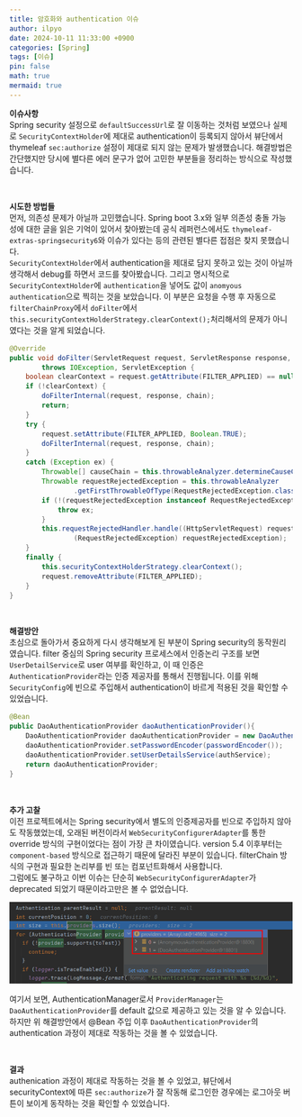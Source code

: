 ```yaml
---
title: 암호화와 authentication 이슈
author: ilpyo
date: 2024-10-11 11:33:00 +0900
categories: [Spring]
tags: [이슈]
pin: false
math: true
mermaid: true
---
```


**이슈사항**  
Spring security 설정으로 ```defaultSuccessUrl```로 잘 이동하는 것처럼 보였으나 실제로 ```SecurityContextHolder```에 제대로 authentication이 등록되지 않아서 뷰단에서 thymeleaf ```sec:authorize``` 설정이 제대로 되지 않는 문제가 발생했습니다. 해결방법은 간단했지만 당시에 별다른 에러 문구가 없어 고민한 부분들을 정리하는 방식으로 작성했습니다.

<br>

**시도한 방법들**  
먼저, 의존성 문제가 아닐까 고민했습니다. Spring boot 3.x와 일부 의존성 충돌 가능성에 대한 글을 읽은 기억이 있어서 찾아봤는데 공식 레퍼런스에서도 ```thymeleaf-extras-springsecurity6```와 이슈가 있다는 등의 관련된 별다른 접점은 찾지 못했습니다.  
```SecurityContextHolder```에서 authentication을 제대로 담지 못하고 있는 것이 아닐까 생각해서 debug를 하면서 코드를 찾아봤습니다. 그리고 명시적으로 ```SecurityContextHolder```에 ```authentication```을 넣어도 값이 ```anomyous authentication```으로 찍히는 것을 보았습니다. 이 부분은 요청을 수행 후 자동으로 ```filterChainProxy```에서 ```doFilter```에서 ```this.securityContextHolderStrategy.clearContext();```처리해서의 문제가 아니였다는 것을 알게 되었습니다.
```java
@Override
public void doFilter(ServletRequest request, ServletResponse response, FilterChain chain)
        throws IOException, ServletException {
    boolean clearContext = request.getAttribute(FILTER_APPLIED) == null;
    if (!clearContext) {
        doFilterInternal(request, response, chain);
        return;
    }
    try {
        request.setAttribute(FILTER_APPLIED, Boolean.TRUE);
        doFilterInternal(request, response, chain);
    }
    catch (Exception ex) {
        Throwable[] causeChain = this.throwableAnalyzer.determineCauseChain(ex);
        Throwable requestRejectedException = this.throwableAnalyzer
                .getFirstThrowableOfType(RequestRejectedException.class, causeChain);
        if (!(requestRejectedException instanceof RequestRejectedException)) {
            throw ex;
        }
        this.requestRejectedHandler.handle((HttpServletRequest) request, (HttpServletResponse) response,
                (RequestRejectedException) requestRejectedException);
    }
    finally {
        this.securityContextHolderStrategy.clearContext();
        request.removeAttribute(FILTER_APPLIED);
    }
}
```  

<br>

**해결방안**  
초심으로 돌아가서 중요하게 다시 생각해보게 된 부분이 Spring security의 동작원리였습니다. filter 중심의 Spring security 프로세스에서 인증논리 구조를 보면 ```UserDetailService```로 user 여부를 확인하고, 이 때 인증은 ```AuthenticationProvider```라는 인증 제공자를 통해서 진행됩니다.
이를 위해 ```SecurityConfig```에 빈으로 주입해서 authentication이 바르게 적용된 것을 확인할 수 있었습니다.
```java
@Bean
public DaoAuthenticationProvider daoAuthenticationProvider(){
    DaoAuthenticationProvider daoAuthenticationProvider = new DaoAuthenticationProvider();
    daoAuthenticationProvider.setPasswordEncoder(passwordEncoder());
    daoAuthenticationProvider.setUserDetailsService(authService);
    return daoAuthenticationProvider;
}
```

<br>

**추가 고찰**  
이전 프로젝트에서는 Spring security에서 별도의 인증제공자를 빈으로 주입하지 않아도 작동했었는데, 오래된 버전이라서 ```WebSecurityConfigurerAdapter```를 통한 override 방식의 구현이었다는 점이 가장 큰 차이였습니다.
version 5.4 이후부터는 ```component-based``` 방식으로 접근하기 때문에 달라진 부분이 있습니다. filterChain 방식의 구현과 필요한 논리부를 빈 또는 컴포넌트화해서 사용합니다.  
그럼에도 불구하고 이번 이슈는 단순히 ```WebSecurityConfigurerAdapter```가 deprecated 되었기 때문이라고만은 볼 수 없었습니다.

![20230706_194429.png](/assets/post_images/issue/20230706_194429.png)

여기서 보면, AuthenticationManager로서 ```ProviderManager```는 ```DaoAuthenticationProvider```를 default 값으로 제공하고 있는 것을 알 수 있습니다. 하지만 위 해결방안에서 @Bean 주입 이후 ```DaoAuthenticationProvider```의 authentication 과정이 제대로 작동하는 것을 볼 수 있었습니다.

<br>

**결과**  
authenication 과정이 제대로 작동하는 것을 볼 수 있었고, 뷰단에서 securityContext에 따른 ```sec:authorize```가 잘 작동해 로그인한 경우에는 로그아웃 버튼이 보이게 동작하는 것을 확인할 수 있었습니다.





